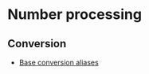 
# Number processing

## Conversion

* [Base conversion aliases](conversion/base-conversion.aliases)

